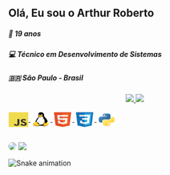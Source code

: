 ## Olá, Eu sou o Arthur Roberto
<h5>📅 19 anos</h5>
<h5>💻 Técnico em Desenvolvimento de Sistemas</h5>
<h5>🇧🇷  São Paulo - Brasil</h5>
<div align="center">
  <a href="https://github.com/SparkyGuy">
  <img height="150em" src="https://github-readme-stats.vercel.app/api?username=arthurnsm&show_icons=true&theme=dark&include_all_commits=true&count_private=true&border_color=78fe96&locale=pt-br&custom_title=Minhas%20Estatísticas"/>
  <img height="150em" src="https://github-readme-stats.vercel.app/api/top-langs/?username=arthurnsm&layout=compact&langs_count=7&theme=dark&border_color=78fe96&locale=pt-br&custom_title=Linguagens%20Mais%20Utilizadas"/>
</div>
<div><br>
  <img align="center" alt="JS" height="30" width="40" src="https://raw.githubusercontent.com/devicons/devicon/master/icons/javascript/javascript-original.svg"> 
  <img align="center" alt="KL" height="30" width="40" src="https://raw.githubusercontent.com/devicons/devicon/master/icons/linux/linux-original.svg"> 
  <img align="center" alt="HTML" height="30" width="40" src="https://raw.githubusercontent.com/devicons/devicon/master/icons/html5/html5-original.svg">
  <img align="center" alt="CSS" height="30" width="40" src="https://raw.githubusercontent.com/devicons/devicon/master/icons/css3/css3-original.svg">
  <img align="center" alt="Python" height="30" width="40" src="https://raw.githubusercontent.com/devicons/devicon/master/icons/python/python-original.svg">
<!-- <img align="right" alt="Midoriya" height="150" src="https://media.discordapp.net/attachments/639091185423482882/1023665153671180318/midoriya.png?width=419&height=406"> -->
</div>
  
  ##
 
<div> 
 <a href="https://codepen.io/sparkyguy" target="_blank"><img src="https://img.shields.io/badge/Codepen-000000?style=for-the-badge&logo=codepen&logoColor=white" style="border-radius: 10px;" target="_blank"></a> 
  <a href="tur.roberto456@gmail.com"><img src="https://img.shields.io/badge/-Gmail-%23333?style=for-the-badge&logo=gmail&logoColor=red" target="_blank"></a>
</div> 
 
  ![Snake animation](https://github.com/SparkyGuy/SparkyGuy/blob/output/github-contribution-grid-snake.svg)

